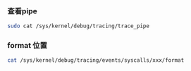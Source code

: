 ### 查看pipe

```bash
sudo cat /sys/kernel/debug/tracing/trace_pipe
```

### format 位置

```bash
cat /sys/kernel/debug/tracing/events/syscalls/xxx/format
```